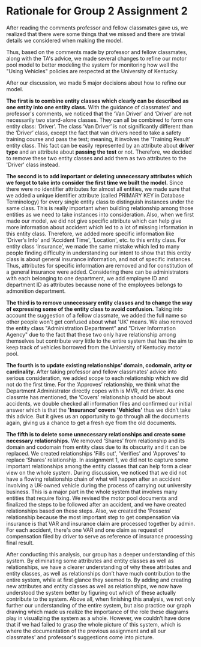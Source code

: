 # Rationale for Group 2 Assignment 2

After reading the comments professor and fellow classmates gave us, we realized that there were some things that we missed and there are trivial details we considered when making the model.

Thus, based on the comments made by professor and fellow classmates, along with the TA's advice, we made several changes to refine our motor pool model to better modeling the system for monitoring how well the "Using Vehicles" policies are respected at the University of Kentucky.

After our discussion, we made 5 major decisions about how to refine our model.

**The first is to combine entity classes which clearly can be described as one entity into one entity class.** With the guidance of classmates' and professor's comments, we noticed that the ‘Van Driver’ and ‘Driver’ are not necessarily two stand-alone classes. They can all be combined to form one entity class: ‘Driver’. The class ‘Van Driver’ is not significantly different than the ‘Driver’ class, except the fact that van drivers need to take a safety training course and pass the test; meaning, it involves the 'Training Result' entity class. This fact can be easily represented by an attribute about **driver type** and an attribute about **passing the test** or not. Therefore, we decided to remove these two entity classes and add them as two attributes to the 'Driver' class instead.

**The second is to add important or deleting unnecessary attributes which we forgot to take into consider the first time we built the model.** Since there were no identifier attributes for almost all entities, we made sure that we added a unique identifier attribute (called PRIMARY KEY in Database Terminology) for every single entity class to distinguish instances under the same class. This is really important when building relationship among those entities as we need to take instances into consideration. Also, when we first made our model, we did not give specific attribute which can help give more information about accident which led to a lot of missing information in this entity class. Therefore, we added more specific information like 'Driver’s Info' and 'Accident Time', 'Location', etc. to this entity class. For entity class ‘Insurance’, we made the same mistake which led to many people finding difficulty in understanding our intent to show that this entity class is about general insurance information, and not of specific instances. Thus, attributes for specific information are removed and for constitution of a general insurance were added. Considering there can be administrators with each belonging to one department, we add employee ID and department ID as attributes because none of the employees belongs to admonition department.

**The third is to remove unnecessary entity classes and to change the way of expressing some of the entity class to avoid confusion.** Taking into account the suggestion of a fellow classmate, we added the full name so other people won't get confused about what 'UK' means. We also removed the entity class "Administration Department" and "Driver Information Agency" due to the fact that these two only have relationship among themselves but contribute very little to the entire system that has the aim to keep track of vehicles borrowed from the University of Kentucky motor pool.

**The fourth is to update existing relationships’ domain, codomain, arity or cardinality.** After taking professor and fellow classmates’ advice into serious consideration, we added scope to each relationship which we did not do the first time.  For the ‘Approves’ relationship, we think what the Department Administrator directly copes with is MVR, not driver. As one classmte has mentioned, the ‘Covers’ relationship should be about accidents, we double checked all information files and confirmed our initial answer which is that the **'Insurance' covers 'Vehicles'** thus we didn’t take this advice. But it gives us an opportunity to go through all the documents again, giving us a chance to get a fresh eye from the old documents.

**The fifth is to delete some unnecessary relationships and create some necessary relationships.** We removed ‘Shares’ from relationship and its domain and codomain from entity class due to its obscurity and it can be replaced. We created relationships 'Fills out', 'Verifies' and 'Approves' to replace ‘Shares’ relationship. In assignment 1, we did not to capture some important relationships among the entity classes that can help form a clear view on the whole system. During discussion, we noticed that we did not have a flowing relationship chain of what will happen after an accident involving a UK-owned vehicle during the process of carrying out university business. This is a major part in the whole system that involves many entities that require fixing. We revised the motor pool documents and finalized the steps to be followed after an accident, and we have created relationships based on these steps. Also, we created the 'Possess' relationship because the most important step to get compensation via insurance is that VAR and insurance claim are processed together by admin. For each accident, there's one VAR and one claim as request of compensation filed by driver to serve as reference of insurance processing final result. 

After conducting this analysis, our group has a deeper understanding of this system. By eliminating some attributes and entity classes as well as relationships, we have a clearer understanding of why these attributes and entity classes, as well as relationships don’t have much contribution to the entire system, while at first glance they seemed to. By adding and creating new attributes and entity classes as well as relationships, we now have understood the system better by figuring out which of these actually contribute to the system. Above all, when finishing this analysis, we not only further our understanding of the entire system, but also practice our graph drawing which made us realize the importance of the role these diagrams play in visualizing the system as a whole. However, we couldn’t have done that if we had failed to grasp the whole picture of this system, which is where the documentation of the previous assignment and all our classmates' and professor's suggestions come into picture.
